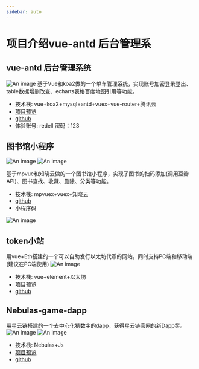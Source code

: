 ```yaml
---
sidebar: auto
---
```


# 项目介绍vue-antd 后台管理系

## vue-antd 后台管理系统
![An image](./vue-antd.jpg)
基于Vue和koa2做的一个单车管理系统，实现账号加密登录登出、table数据增删改查、echarts表格百度地图引用等功能。
- 技术栈:  vue+koa2+mysql+antd+vuex+vue-router+腾讯云
- [项目预览](http://132.232.73.32:3000/#/home)
- [github](https://github.com/GongJS/vue-antd-management)
- 体验账号: redell 密码：123

## 图书馆小程序
![An image](./library-1.jpg)
![An image](./library-2.jpg)

基于mpvue和知晓云做的一个图书馆小程序，实现了图书的扫码添加(调用豆瓣API)、图书查找、收藏、删除、分类等功能。
- 技术栈:  mpvuex+vuex+知晓云
- [github](https://github.com/GongJS/mpvue-library)
- 小程序码

![An image](./library-3.jpg)

## token小站
用vue+Eth搭建的一个可以自助发行以太坊代币的网站，同时支持PC端和移动端(建议在PC端使用)
![An image](./token.jpeg)
- 技术栈: vue+element+以太坊
- [项目预览](https://gongjs.github.io/token/#/)
- [github](https://github.com/GongJS/tokenSource)

## Nebulas-game-dapp
用星云链搭建的一个去中心化猜数字的dapp，获得星云链官网的新Dapp奖。
![An image](./dapp-1.jpeg)
![An image](./dapp-2.jpeg)
- 技术栈: Nebulas+Js
- [项目预览](https://gongjs.github.io/Nebulas-game-dapp/)
- [github](https://github.com/GongJS/Nebulas-game-dapp)

